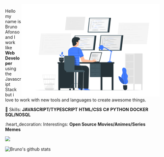<img src="https://raw.githubusercontent.com/brunohafonso95/brunohafonso95/master/github-github-com.svg" min-width="600px" max-width="600px" width="450px" align="right" alt="Developer Illustration">

<p align="left"> 
  Hello my name is Bruno Afonso and I work like <strong>Web Developer</strong> using the Javascript Stack but i love to work with new tools and languages to create awesome things.<br>
</p>

<p align="left">
    🦄 Skills: 
    <strong>JAVASCRIPT/TYPESCRIPT</strong>
    <strong>HTML/CSS</strong>
    <strong>C#</strong>
    <strong>PYTHON</strong>
    <strong>DOCKER</strong>
    <strong>SQL/NOSQL</strong>
</p>

<p align="left">
  :heart_decoration: Interestings:
  <strong>Open Source</strong>
  <strong>Movies/Animes/Series</strong>
  <strong>Memes</strong>
</p>

<p align="left">
  <a href="https://www.linkedin.com/in/brunohafonso/" alt="Linkedin">
  <img src="https://img.shields.io/badge/-Linkedin-0e76a8?style=flat-square&logo=Linkedin&logoColor=white&link=https://www.linkedin.com/in/brunohafonso/" /></a>
</p>

![Bruno's github stats](https://github-readme-stats.vercel.app/api?username=brunohafonso95&theme=prussian&show_icons=true)
